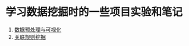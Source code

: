 # 学习数据挖掘时的一些项目实验和笔记
1. [数据预处理与可视化](./preprocess%20and%20visualization)
2. [关联规则挖掘](./Association%20rule%20mining)

